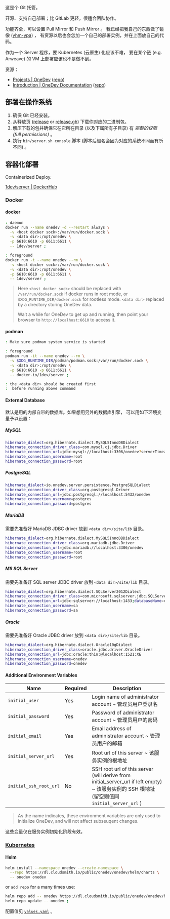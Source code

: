 
[app]: https://code.onedev.io
[web]: https://onedev.io

[docs]: https://docs.onedev.io
[docs.repo]: https://code.onedev.io/onedev/manual

[app.repo]: https://code.onedev.io/onedev/server
[app.repo.gh]: https://github.com/theonedev/onedev.git

这是个 Git 托管。

开源、支持自己部署；比 GitLab 更轻，很适合团队协作。

功能齐全，可以设置 Pull Mirror 和 Push Mirror 。
我已经把我自己的东西做了镜像 ([yhm-ypa](https://code.onedev.io/yhm-ypa)) ，
有资源以后也会怎加一个自己的部署实例，并在上面放自己的代码。

作为一个 Server 程序，要 Kubernetes (云原生) 化应该不难，
要在某个链 (e.g. Arweave) 的 VM 上部署应该也不是做不到。


资源：

- [Projects | OneDev][web] ([repo][app.repo])
- [Introduction | OneDev Documentation][docs] ([repo][docs.repo])

[docs.in.repo]: https://code.onedev.io/onedev/manual/~files/main/pages/installation-guide.md "installation-guide.md at main - onedev/manual"
[docs.in]: https://docs.onedev.io/category/installation-guide "Installation Guide | OneDev Documentation"

## 部署在操作系统

[app.release]: https://code.onedev.io/onedev/server/~builds?query=%22Job%22+is+%22Release%22
[app.release.gh]: https://github.com/theonedev/onedev/releases

1. 确保 Git 已经安装。
2. 从释放页 ([release][app.release] or [release.gh][app.release.gh]) 下载你对应的二进制包。
3. 解压下载的包并确保它在它所在目录 (以及下属所有子目录) 有 *完整的权限 (full permissions)* 。
4. 执行 `bin/server.sh console` 脚本 (脚本后缀名会因为对应的系统不同而有所不同) 。


## 容器化部署

[img.dockerhub]: https://hub.docker.com/r/1dev/server

Containerized Deploy.

[1dev/server | DockerHub][img.dockerhub]



[docs.docker.repo]: https://code.onedev.io/onedev/manual/~files/main/pages/run-as-docker-container.md "run-as-docker-container.md at main - onedev/manual"
[docs.docker]: https://docs.onedev.io/installation-guide/run-as-docker-container "Run as Docker Container | OneDev Documentation"

[docs.k8s.repo]: https://code.onedev.io/onedev/manual/~files/main/pages/deploy-into-k8s.md "deploy-into-k8s.md at main - onedev/manual"
[docs.k8s]: https://code.onedev.io/onedev/manual/~files/main/pages/deploy-into-k8s.md "Deploy into Kubernetes Cluster | OneDev Documentation"

### Docker

#### docker

~~~ sh
: daemon
docker run --name onedev -d --restart always \
  -v <host docker sock>:/var/run/docker.sock \
  -v <data dir>:/opt/onedev \
  -p 6610:6610 -p 6611:6611 \
  -- 1dev/server ;

: foreground
docker run -t --name onedev --rm \
  -v <host docker sock>:/var/run/docker.sock \
  -v <data dir>:/opt/onedev \
  -p 6610:6610 -p 6611:6611 \
  -- 1dev/server ;
~~~

> Here `<host docker sock>` should be replaced
>  with `/var/run/docker.sock` if docker runs in root mode,
>  or `$XDG_RUNTIME_DIR/docker.sock` for rootless mode.
>  `<data dir>` replaced by a directory storing OneDev data.
> 
> Wait a while for OneDev to get up and running,
>  then point your browser to `http://localhost:6610` to access it.
> 

#### podman

~~~ sh
: Make sure podman system service is started

: foreground
podman run -it --name onedev --rm \
  -v $XDG_RUNTIME_DIR/podman/podman.sock:/var/run/docker.sock \
  -v <data dir>:/opt/onedev \
  -p 6610:6610 -p 6611:6611 \
  -- docker.io/1dev/server ;

: the <data dir> should be created first
:  before running above command
~~~

#### External Database

默认是用的内部自带的数据库。如果想用另外的数据库引擎，
可以用如下环境变量予以设置：

##### MySQL

~~~ sh
hibernate_dialect=org.hibernate.dialect.MySQL5InnoDBDialect
hibernate_connection_driver_class=com.mysql.cj.jdbc.Driver
hibernate_connection_url=jdbc:mysql://localhost:3306/onedev?serverTimezone=UTC&allowPublicKeyRetrieval=true&useSSL=false&disableMariaDbDriver=true
hibernate_connection_username=root
hibernate_connection_password=root
~~~

##### PostgreSQL

~~~ sh
hibernate_dialect=io.onedev.server.persistence.PostgreSQLDialect
hibernate_connection_driver_class=org.postgresql.Driver
hibernate_connection_url=jdbc:postgresql://localhost:5432/onedev
hibernate_connection_username=postgres
hibernate_connection_password=postgres
~~~

##### MariaDB

需要先准备好 MariaDB JDBC driver 放到 `<data dir>/site/lib` 目录。

~~~ sh
hibernate_dialect=org.hibernate.dialect.MySQL5InnoDBDialect
hibernate_connection_driver_class=org.mariadb.jdbc.Driver
hibernate_connection_url=jdbc:mariadb://localhost:3306/onedev
hibernate_connection_username=root
hibernate_connection_password=root
~~~

##### MS SQL Server

需要先准备好 SQL server JDBC driver 放到 `<data dir>/site/lib` 目录。

~~~ sh
hibernate_dialect=org.hibernate.dialect.SQLServer2012Dialect
hibernate_connection_driver_class=com.microsoft.sqlserver.jdbc.SQLServerDriver
hibernate_connection_url=jdbc:sqlserver://localhost:1433;databaseName=onedev
hibernate_connection_username=sa
hibernate_connection_password=sa
~~~

##### Oracle

需要先准备好 Oracle JDBC driver 放到 `<data dir>/site/lib` 目录。

~~~ sh
hibernate_dialect=org.hibernate.dialect.Oracle10gDialect
hibernate_connection_driver_class=oracle.jdbc.driver.OracleDriver
hibernate_connection_url=jdbc:oracle:thin:@localhost:1521:XE
hibernate_connection_username=onedev
hibernate_connection_password=onedev
~~~

#### Additional Environment Variables

| Name | Required | Description |
| ---- | -------- | ----------- |
| `initial_user` | Yes | Login name of administrator account ~ 管理员用户登录名 |
| `initial_password` | Yes | Password of administrator account ~ 管理员用户的密码 |
| `initial_email` | Yes | Email address of administrator account ~ 管理员用户的邮箱 |
| `initial_server_url` | Yes | Root url of this server ~ 该服务实例的根地址 |
| `initial_ssh_root_url` | No | SSH root url of this server (will derive from initial_server_url if left empty) ~ 该服务实例的 SSH 根地址 (留空则值同 `initial_server_url` ) |

> As the name indicates, these environment
>  variables are only used to initialize OneDev,
>  and will not affect subseuqent changes.
> 

这些变量仅在服务实例初始化阶段有效。

### [Kubernetes][kubernetes/docs]

[kubernetes/docs]: https://docs.onedev.io/installation-guide/deploy-into-k8shttps://docs.onedev.io/installation-guide/deploy-into-k8s

#### Helm

[helm/values.yaml]: https://code.onedev.io/onedev/server/~files/main/server-product/helm/values.yaml

~~~ sh
helm install --namespace onedev --create-namespace \
  --repo https://dl.cloudsmith.io/public/onedev/onedev/helm/charts \
  -- onedev onedev
~~~

or `add repo` for a many times use: 

~~~ sh
helm repo add -- onedev https://dl.cloudsmith.io/public/onedev/onedev/helm/charts &&
helm repo update -- onedev ;
~~~

配置值见 [`values.yaml`][helm/values.yaml] 。




